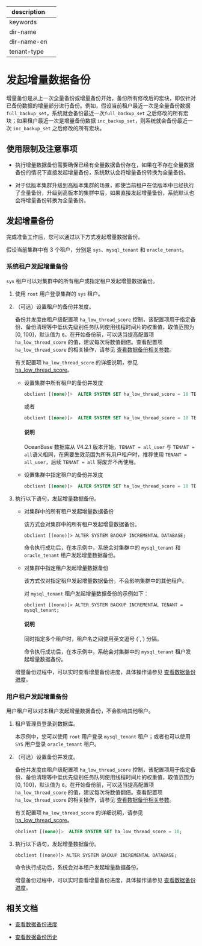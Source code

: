 |description||
|---|---|
|keywords||
|dir-name||
|dir-name-en||
|tenant-type||

# 发起增量数据备份

增量备份是从上一次全量备份或增量备份开始，备份所有修改后的宏块，即仅针对已备份数据的增量部分进行备份。例如，假设当前租户最近一次是全量备份数据 `full_backup_set`，系统就会备份最近一次`full_backup_set` 之后修改的所有宏块；如果租户最近一次是增量备份数据 `inc_backup_set`，则系统就会备份最近一次 `inc_backup_set` 之后修改的所有宏块。

## 使用限制及注意事项

* 执行增量数据备份需要确保已经有全量数据备份存在，如果在不存在全量数据备份的情况下直接发起增量备份，系统默认会将增量备份转换为全量备份。

* 对于低版本集群升级到高版本集群的场景，即使当前租户在低版本中已经执行了全量备份，升级到高版本的集群中后，如果直接发起增量备份，系统默认也会将增量备份转换为全量备份。
  
## 发起增量备份

完成准备工作后，您可以通过以下方式发起增量数据备份。

假设当前集群中有 3 个租户，分别是 `sys`、`mysql_tenant` 和 `oracle_tenant`。

### 系统租户发起增量备份

`sys` 租户可以对集群中的所有租户或指定租户发起增量数据备份。

1. 使用 `root` 用户登录集群的 `sys` 租户。

2. （可选）设置租户的备份并发度。

   备份并发度由租户级配置项 `ha_low_thread_score` 控制，该配置项用于指定备份、备份清理等中低优先级别任务队列使用线程时间片的权重值，取值范围为 [0, 100]，默认值为 `0`。在开始备份前，可以适当提高配置项 `ha_low_thread_score` 的值，建议每次将数值翻倍。查看配置项 `ha_low_thread_score` 的相关操作，请参见 [查看数据备份相关参数](700.parameters-of-data-backup.md)。

   有关配置项 `ha_low_thread_score` 的详细说明，参见 [ha_low_thread_score](../../../700.reference/800.configuration-items-and-system-variables/100.system-configuration-items/400.tenant-level-configuration-items/3500.ha_low_thread_score.md)。

   * 设置集群中所有租户的备份并发度

      ```sql
      obclient [(none)]>  ALTER SYSTEM SET ha_low_thread_score = 10 TENANT = all_user;
      ```

      或者

      ```sql
      obclient [(none)]>  ALTER SYSTEM SET ha_low_thread_score = 10 TENANT = all;
      ```
  
      <main id="notice" type='explain'>
      <h4>说明</h4>
      <p>OceanBase 数据库从 V4.2.1 版本开始，<code>TENANT = all_user</code> 与 <code>TENANT = all</code>语义相同，在需要生效范围为所有用户租户时，推荐使用 <code>TENANT = all_user</code>，后续 <code>TENANT = all</code> 将废弃不再使用。</p>
      </main>

   * 设置集群中指定租户的备份并发度

      ```sql
      obclient [(none)]>  ALTER SYSTEM SET ha_low_thread_score = 10 TENANT = mysql_tenant;
      ```

3. 执行以下语句，发起增量数据备份。

   * 对集群中的所有租户发起增量数据备份

      该方式会对集群中的所有租户发起增量数据备份。

      ```shell
      obclient [(none)]> ALTER SYSTEM BACKUP INCREMENTAL DATABASE;
      ```

      命令执行成功后，在本示例中，系统会对集群中的 `mysql_tenant` 和 `oracle_tenant` 租户发起增量数据备份。

   * 对集群中指定租户发起增量数据备份

      该方式仅对指定租户发起增量数据备份，不会影响集群中的其他租户。

      对 `mysql_tenant` 租户发起增量数据备份的示例如下：

      ```shell
      obclient [(none)]> ALTER SYSTEM BACKUP INCREMENTAL TENANT = mysql_tenant;
      ```

      <main id="notice" type='explain'>
         <h4>说明</h4>
         <p>同时指定多个租户时，租户名之间使用英文逗号 (`,`) 分隔。</p>
      </main>

      命令执行成功后，在本示例中，系统会对集群中的 `mysql_tenant` 租户发起增量数据备份。

   增量备份过程中，可以实时查看增量备份进度，具体操作请参见 [查看数据备份进度](../400.data-backup/500.view-data-backup-progress.md)。

### 用户租户发起增量备份

用户租户可以对本租户发起增量数据备份，不会影响其他租户。

1. 租户管理员登录到数据库。

   本示例中，您可以使用 `root` 用户登录 `mysql_tenant` 租户；或者也可以使用 `SYS` 用户登录 `oracle_tenant` 租户。

2. （可选）设置备份并发度。

   备份并发度由租户级配置项 `ha_low_thread_score` 控制，该配置项用于指定备份、备份清理等中低优先级别任务队列使用线程时间片的权重值，取值范围为 [0, 100]，默认值为 `0`。在开始备份前，可以适当提高配置项 `ha_low_thread_score` 的值，建议每次将数值翻倍。查看配置项 `ha_low_thread_score` 的相关操作，请参见 [查看数据备份相关参数](700.parameters-of-data-backup.md)。

   有关配置项 `ha_low_thread_score` 的详细说明，请参见 [ha_low_thread_score](../../../700.reference/800.configuration-items-and-system-variables/100.system-configuration-items/400.tenant-level-configuration-items/3500.ha_low_thread_score.md)。

   ```sql
   obclient [(none)]>  ALTER SYSTEM SET ha_low_thread_score = 10;
   ```

3. 执行以下语句，发起增量数据备份。

   ```shell
   obclient [(none)]> ALTER SYSTEM BACKUP INCREMENTAL DATABASE;
   ```

   命令执行成功后，系统会对本租户发起增量数据备份。

   增量备份过程中，可以实时查看增量备份进度，具体操作请参见 [查看数据备份进度](../400.data-backup/500.view-data-backup-progress.md)。

## 相关文档

* [查看数据备份进度](../400.data-backup/500.view-data-backup-progress.md)

* [查看数据备份历史](../400.data-backup/600.view-data-backup-history.md)
